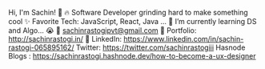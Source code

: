Hi, I'm Sachin! 👋
🔥 Software Developer grinding hard to make something cool
✨ Favorite Tech: JavaScript, React, Java ...
📓 I’m currently learning DS and Algo... 😭
📧 sachinrastogipvt@gmail.com
🎨 Portfolio: http://sachinrastogi.in/
💼 LinkedIn: https://www.linkedin.com/in/sachin-rastogi-065895162/
Twitter: https://twitter.com/sachinrastogiii
Hasnode Blogs : https://sachinrastogi.hashnode.dev/how-to-become-a-ux-designer
